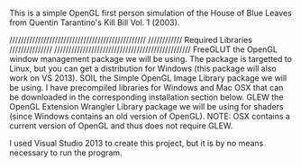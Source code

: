 This is a simple OpenGL first person simulation of the House of Blue Leaves from Quentin Tarantino's Kill Bill Vol. 1 (2003).

////////////////////////////////////////////////
//////////// Required Libraries  ///////////////
////////////////////////////////////////////////
FreeGLUT the OpenGL window management package we will be using. The package is targetted to Linux, but you can get a distribution for Windows (this package will also work on VS 2013).
SOIL the Simple OpenGL Image Library package we will be using. I have precompiled libraries for Windows and Mac OSX that can be downloaded in the corresponding installation section below.
GLEW the OpenGL Extension Wrangler Library package we will be using for shaders (since Windows contains an old version of OpenGL). NOTE: OSX contains a current version of OpenGL and thus does not require GLEW.

I used Visual Studio 2013 to create this project, but it is by no means necessary to run the program.